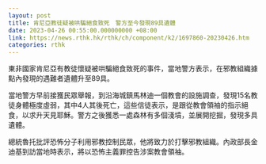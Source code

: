 ```yaml
---
layout: post
title: 肯尼亞教徒疑被哄騙絕食致死　警方至今發現89具遺體
date: 2023-04-26 00:55:00.000000000 +08:00
link: https://news.rthk.hk/rthk/ch/component/k2/1697860-20230426.htm
categories: rthk
---
```


東非國家肯尼亞有教徒懷疑被哄騙絕食致死的事件，當地警方表示，在邪教組織據點內發現的遇難者遺體升至89具。

當地警方早前接獲民眾舉報，到沿海城鎮馬林迪一個教會的設施調查，發現15名教徒身體極度虛弱，其中4人其後死亡，這些信徒表示，是跟從教會領袖的指示絕食，以求升天見耶穌。警方之後獲悉一處森林有多個淺墳，並展開挖掘，發現多具遺體。

總統魯托批評恐怖分子利用邪教控制民眾，他將致力於打擊邪教組織。內政部長金迪基到訪當地時表示，將以恐怖主義罪控告涉案教會領袖。
